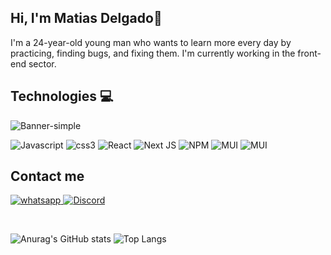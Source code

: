 ## Hi, I'm Matias Delgado👋

I'm a 24-year-old young man who wants to learn more every day by practicing, finding bugs, and fixing them.
I'm currently working in the front-end sector.

## Technologies 💻
![Banner-simple](technologies-banner.png)

![Javascript](https://img.shields.io/badge/JavaScript-%2320232a.svg?style=for-the-badge&logo=javascript&logoColor=%23feff27&logoSize=10px&)
![css3](https://img.shields.io/badge/CSS3-%2320232a.svg?style=for-the-badge&logo=css3&logoColor=blue&logoSize=30px&)
![React](https://img.shields.io/badge/react-%2320232a.svg?style=for-the-badge&logo=react&logoColor=%2361DAFB)
![Next JS](https://img.shields.io/badge/Next-black?style=for-the-badge&logo=next.js&logoColor=white)
![NPM](https://img.shields.io/badge/NPM-%23CB3837.svg?style=for-the-badge&logo=npm&logoColor=white)
![MUI](https://img.shields.io/badge/MUI-%230081CB.svg?style=for-the-badge&logo=mui&logoColor=white)
![MUI](https://img.shields.io/badge/tailwindcss-27bfb7.svg?style=for-the-badge&logo=tailwindcss&logoColor=white)

## Contact me

[![whatsapp](https://img.shields.io/badge/whatsapp-25D366.svg?style=for-the-badge&logo=whatsapp&logoColor=black)
](https://wa.me/11438578047)
[![Discord](https://img.shields.io/badge/discord-5865F2.svg?style=for-the-badge&logo=discord&logoColor=white)](https://discordapp.com/users/matiasgerr)

<br/>


![Anurag's GitHub stats](https://github-readme-stats.vercel.app/api?username=MatiasDelgadoD&show_icons=true&theme=dark)
![Top Langs](https://github-readme-stats.vercel.app/api/top-langs/?username=MatiasDelgadoD&layout=compact&theme=dark)


<!--
**MatiasDelgadoD/MatiasDelgadoD** is a ✨ _special_ ✨ repository because its `README.md` (this file) appears on your GitHub profile.

Here are some ideas to get you started:

- 🔭 I’m currently working on ...
- 🌱 I’m currently learning ...
- 👯 I’m looking to collaborate on ...
- 🤔 I’m looking for help with ...
- 💬 Ask me about ...
- 📫 How to reach me: ...
- 😄 Pronouns: ...
- ⚡ Fun fact: ...
-->
  
